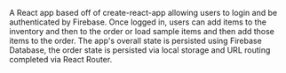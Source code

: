 A React app based off of create-react-app allowing users to login and be authenticated by Firebase. Once logged in, users can add items to the inventory and then to the order or load sample items and then add those items to the order. The app's overall state is persisted using Firebase Database, the order state is persisted via local storage and URL routing completed via React Router.
